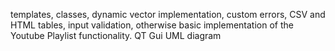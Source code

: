 templates, classes, dynamic vector implementation, custom errors, CSV and HTML tables, input validation, otherwise basic implementation of the Youtube Playlist functionality.
QT Gui
UML diagram